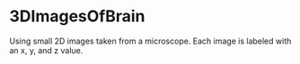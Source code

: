 # 3DImagesOfBrain
Using small 2D images taken from a microscope. Each image is labeled with an x, y, and z value. 
